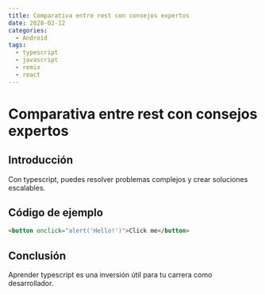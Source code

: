 ```yaml
---
title: Comparativa entre rest con consejos expertos
date: 2028-02-12
categories:
  - Android
tags:
  - typescript
  - javascript
  - remix
  - react
---
```


# Comparativa entre rest con consejos expertos

## Introducción

Con typescript, puedes resolver problemas complejos y crear soluciones escalables.

## Código de ejemplo

```html
<button onclick="alert('Hello!')">Click me</button>
```

## Conclusión

Aprender typescript es una inversión útil para tu carrera como desarrollador.
